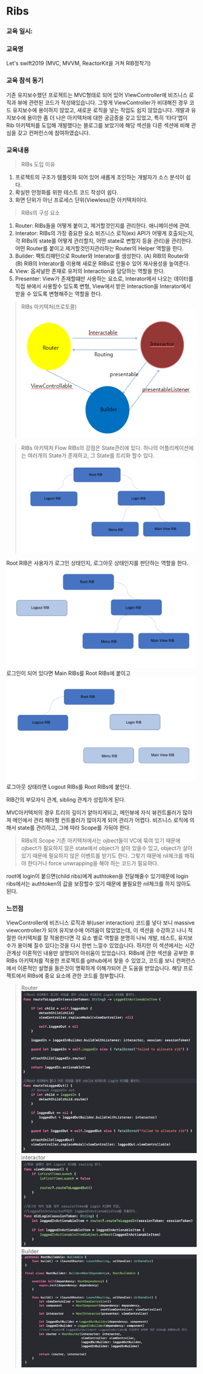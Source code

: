 
# Ribs
### 교육 일시:

### 교육명
Let's swift2019 (MVC, MVVM, ReactorKit을 거쳐 RIB정착기)

### 교육 참석 동기
기존 유지보수했던 프로젝트는 MVC형태로 되어 있어 VIewController에 비즈니스 로직과 뷰에 관련된 코드가 작성돼있습니다.
그렇게 ViewController가 비대해진 경우 코드 유지보수에 용이하지 않았고, 새로운 로직을 넣는 작업도 쉽지 않았습니다. 개발과 유지보수에 용이한 좀 더 나은 아키텍처에 대한 궁금증을 갖고 있었고, 특히 ‘타다’앱이 Rib 아키텍처를 도입해 개발했다는 블로그를 보았기에 해당 섹션을 다른 섹션에 비해 관심을 갖고 컨퍼런스에 참여하였습니다.

### 교육내용
> RIBs 도입 이유
1. 프로젝트의 구조가 템플릿화 되어 있어 새롭게 조인하는 개발자가 소스 분석이 쉽다.
2. 확실한 안정화를 위한 테스트 코드 작성이 쉽다.
3. 화면 단위가 아닌 프로세스 단위(Viewless)한 아키텍처이다.

> RIBs의 구성 요소
1. Router: 
RIBs들을 어떻게 붙이고, 제거할것인지를 관리한다.
애니메이션에 관여.
2. Interator: 
RIBs의 가장 중요한 요소 비즈니스 로직(ex) API가 어떻게 호출되는지, 각 RIBs의 state를 어떻게 관리할지, 어떤 state로 변할지 등을 관리)을 관리한다.
어떤 Router를 붙이고 제거할것인지관리하는 Router의 Helper 역할을 한다.
3. Builder: 
팩토리패턴으로 Router와 Interator를 생성한다.
(A) RIB의 Router와 (B) RIB의 Interator를 이용해 새로운 RIBs로 만들수 있어 재사용성을 높여준다. 
4. View:
옵셔널한 존재로 유저의 Interaction을 담당하는 역할을 한다.
5. Presenter:
View가 존재할떄만 사용하는 요소로, Interator에서 나오는 데이터를 직접 뷰에서 사용할수 있도록 변형, View에서 받은 Interaction을 Interator에서 받을 수 있도록 변형해주는 역할을 한다.

> RIBs 아키텍처(프로토콜)
![protocol](./image/protocol.png)

> RIBs 아키텍처 Flow
RIBs의 강점은 State관리에 있다. 하나의 어플리케이션에는 여러개의 State가 존재하고, 그 State를 트리화 할수 있다. 
![StateTree](./image/StateTree.png)

Root RIB은 사용자가 로그인 상태인지, 로그아웃 상태인지를 판단하는 역할을 한다.
![Login](./image/Login.png)
로그인이 되어 있다면 Main RIBs를 Root RIBs에 붙이고
![Logout](./image/Logout.png)
로그아웃 상태라면 Logout RIBs를 Root RIBs에 붙인다. 

RIB간의 부모자식 관계, sibling 관계가 성립하게 된다.

MVC아키텍처의 경우 트리의 깊이가 얕아지게되고, 메인뷰에 자식 뷰컨트롤러가 많아져 메인에서 관리 해야할 컨트롤러가 많아지게 되어 관리가 어렵다.
비즈니스 로직에 의해서 state를 관리하고, 그에 따라 Scope를 가둬야 한다. 

> RIBs의 Scope
기존 아키텍처에서는 ojbect들이 VC에 묶여 있기 때문에 ojbect가 필요하지 않은 state에서 object가 살아 있을수 있고, object가 살아 있기 때문에 필요하지 않은 이벤트를 받기도 한다. 그렇기 때문에 nil체크를 해줘야 한다거나 force unwrapping을 해야 하는 코드가 필요하다.

root에 login이 붙으면(child ribs)에게 authtoken을 전달해줄수 있기때문에 login ribs에서는 authtoken의 값을 보장할수 있기 때문에 불필요한 nil체크를 하지 않아도 된다.

### 느낀점 
ViewController에 비즈니스 로직과 뷰(user interaction) 코드를 넣다 보니 massive viewcontroller가 되어 유지보수에 어려움이 많았었는데, 이 섹션을 수강하고 나니 적절한 아키텍처를 잘 적용한다면 각 요소 별로 역할을 분명히 나눠 개발, 테스트, 유지보수가 용이해 질수 있다는것을 다시 한번 느낄수 있었습니다. 하지만 이 섹션에서는 시간 관계상 이론적인 내용만 설명되어 아쉬움이 있었습니다. RIBs에 관한 섹션을 공부한 후 RIBs 아키텍처를 적용한 프로젝트를 github에서 찾을 수 있었고, 코드를 보니 컨퍼런스에서 이론적인 설명을 들은것이 명확하게 이해가되어 큰 도움을 받았습니다. 해당 프로젝트에서 RIBs에 중요 요소에 관한 코드를 첨부합니다.  

> Router
![router](./image/router.jpeg)
> interactor
![interactor](./image/interactor.jpeg)
> Builder
![builder](./image/builder.jpeg)

